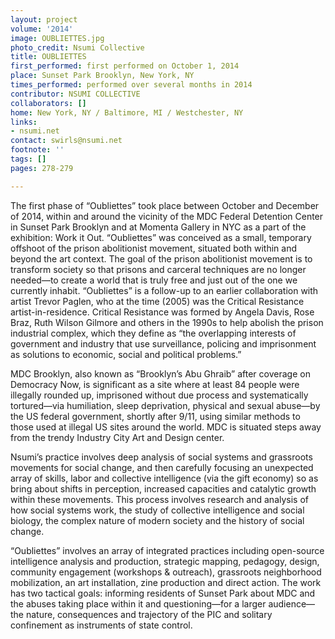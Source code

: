 ```yaml
---
layout: project
volume: '2014'
image: OUBLIETTES.jpg
photo_credit: Nsumi Collective
title: OUBLIETTES
first_performed: first performed on October 1, 2014
place: Sunset Park Brooklyn, New York, NY
times_performed: performed over several months in 2014
contributor: NSUMI COLLECTIVE
collaborators: []
home: New York, NY / Baltimore, MI / Westchester, NY
links:
- nsumi.net
contact: swirls@nsumi.net
footnote: ''
tags: []
pages: 278-279

---
```


The first phase of “Oubliettes” took place between October and December of 2014, within and around the vicinity of the MDC Federal Detention Center in Sunset Park Brooklyn and at Momenta Gallery in NYC as a part of the exhibition: Work it Out. “Oubliettes” was conceived as a small, temporary offshoot of the prison abolitionist movement, situated both within and beyond the art context. The goal of the prison abolitionist movement is to transform society so that prisons and carceral techniques are no longer needed—to create a world that is truly free and just out of the one we currently inhabit. “Oubliettes” is a follow-up to an earlier collaboration with artist Trevor Paglen, who at the time (2005) was the Critical Resistance artist-in-residence. Critical Resistance was formed by Angela Davis, Rose Braz, Ruth Wilson Gilmore and others in the 1990s to help abolish the prison industrial complex, which they define as “the overlapping interests of government and industry that use surveillance, policing and imprisonment as solutions to economic, social and political problems.”

MDC Brooklyn, also known as “Brooklyn’s Abu Ghraib” after coverage on Democracy Now, is significant as a site where at least 84 people were illegally rounded up, imprisoned without due process and systematically tortured—via humiliation, sleep deprivation, physical and sexual abuse—by the US federal government, shortly after 9/11, using similar methods to those used at illegal US sites around the world. MDC is situated steps away from the trendy Industry City Art and Design center.

Nsumi’s practice involves deep analysis of social systems and grassroots movements for social change, and then carefully focusing an unexpected array of skills, labor and collective intelligence (via the gift economy) so as bring about shifts in perception, increased capacities and catalytic growth within these movements. This process involves research and analysis of how social systems work, the study of collective intelligence and social biology, the complex nature of modern society and the history of social change.

“Oubliettes” involves an array of integrated practices including open-source intelligence analysis and production, strategic mapping, pedagogy, design, community engagement (workshops & outreach), grassroots neighborhood mobilization, an art installation, zine production and direct action. The work has two tactical goals: informing residents of Sunset Park about MDC and the abuses taking place within it and questioning—for a larger audience—the nature, consequences and trajectory of the PIC and solitary confinement as instruments of state control.
